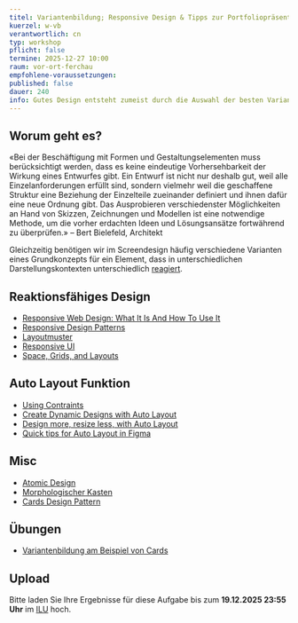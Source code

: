 ```yaml
---
titel: Variantenbildung; Responsive Design & Tipps zur Portfoliopräsentation
kuerzel: w-vb
verantwortlich: cn
typ: workshop
pflicht: false
termine: 2025-12-27 10:00
raum: vor-ort-ferchau
empfohlene-voraussetzungen:
published: false
dauer: 240
info: Gutes Design entsteht zumeist durch die Auswahl der besten Variante. Doch wie erzeuge ich systematisch Varianten?
---
```



## Worum geht es?
«Bei der Beschäftigung mit Formen und Gestaltungselementen muss berücksichtigt werden, dass es keine eindeutige Vorhersehbarkeit der Wirkung eines Entwurfes gibt. Ein Entwurf ist nicht nur deshalb gut, weil alle Einzelanforderungen erfüllt sind, sondern vielmehr weil die geschaffene Struktur eine Beziehung der Einzelteile zueinander definiert und ihnen dafür eine neue Ordnung gibt. Das Ausprobieren verschiedenster Möglichkeiten an Hand von Skizzen, Zeichnungen und Modellen ist eine notwendige Methode, um die vorher erdachten Ideen und Lösungsansätze fortwährend zu überprüfen.»
– Bert Bielefeld, Architekt

Gleichzeitig benötigen wir im Screendesign häufig verschiedene Varianten eines Grundkonzepts für ein Element, dass in unterschiedlichen Darstellungskontexten unterschiedlich [reagiert](https://kulturbanause.de/blog/adaptive-website-vs-responsive-website/).

## Reaktionsfähiges Design
- [Responsive Web Design: What It Is And How To Use It](https://www.smashingmagazine.com/2011/01/guidelines-for-responsive-web-design/)
- [Responsive Design Patterns](https://bradfrost.github.io/this-is-responsive/patterns.html#unequal-width)
- [Layoutmuster](https://web.dev/patterns/layout?hl=de)
- [Responsive UI](https://m1.material.io/layout/responsive-ui.html#)
- [Space, Grids, and Layouts](https://www.designsystems.com/space-grids-and-layouts/)

## Auto Layout Funktion
- [Using Contraints](https://help.figma.com/article/54-constraints)
- [Create Dynamic Designs with Auto Layout](https://help.figma.com/article/453-auto-layout)
- [Design more, resize less, with Auto Layout](https://www.figma.com/blog/announcing-auto-layout/)
- [Quick tips for Auto Layout in Figma](https://uxdesign.cc/quick-tips-for-auto-layout-in-figma-411c639a51b0)

## Misc
- [Atomic Design](https://bradfrost.com/blog/post/atomic-web-design/)
- [Morphologischer Kasten](https://de.wikipedia.org/wiki/Morphologische_Analyse_(Kreativitätstechnik))
- [Cards Design Pattern](https://ui-patterns.com/patterns/cards)

## Übungen
- [Variantenbildung am Beispiel von Cards](/mi-bachelor-screendesign/assignments/workshop-variantenbildung-cards-2023/)

## Upload

Bitte laden Sie Ihre Ergebnisse für diese Aufgabe bis zum **19.12.2025 23:55 Uhr** im [ILU](https://ilu.th-koeln.de/ilias.php?baseClass=ilrepositorygui&ref_id=431172) hoch.
